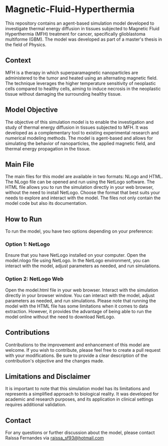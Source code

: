 # Magnetic-Fluid-Hyperthermia

This repository contains an agent-based simulation model developed to investigate thermal energy diffusion in tissues subjected to Magnetic Fluid Hyperthermia (MFH) treatment for cancer, specifically glioblastoma multiforme (GBM). The model was developed as part of a master's thesis in the field of Physics.



## **Context**

MFH is a therapy in which superparamagnetic nanoparticles are administered to the tumor and heated using an alternating magnetic field. The technique leverages the higher temperature sensitivity of neoplastic cells compared to healthy cells, aiming to induce necrosis in the neoplastic tissue without damaging the surrounding healthy tissue.


## **Model Objective**

The objective of this simulation model is to enable the investigation and study of thermal energy diffusion in tissues subjected to MFH. It was developed as a complementary tool to existing experimental research and numerical modeling methods. The model is agent-based and allows for simulating the behavior of nanoparticles, the applied magnetic field, and thermal energy propagation in the tissue.

## **Main File**

The main files for this model are available in two formats: NLogo and HTML. The NLogo file can be opened and run using the NetLogo software. The HTML file allows you to run the simulation directly in your web browser, without the need to install NetLogo. 
Choose the format that best suits your needs to explore and interact with the model.
The files not only contain the model code but also its documentation.




## **How to Run**

To run the model, you have two options depending on your preference:

### **Option 1: NetLogo**

Ensure that you have NetLogo installed on your computer.
Open the model.nlogo file using NetLogo.
In the NetLogo environment, you can interact with the model, adjust parameters as needed, and run simulations.

### **Option 2: NetLogo Web**

Open the model.html file in your web browser.
Interact with the simulation directly in your browser window. You can interact with the model, adjust parameters as needed, and run simulations.
Please note that running the model with the HTML file has some limitations when it comes to data extraction. However, it provides the advantage of being able to run the model online without the need to download NetLogo.


## **Contributions**

Contributions to the improvement and enhancement of this model are welcome. If you wish to contribute, please feel free to create a pull request with your modifications. Be sure to provide a clear description of the contribution's objective and the changes made.

## **Limitations and Disclaimer**

It is important to note that this simulation model has its limitations and represents a simplified approach to biological reality. It was developed for academic and research purposes, and its application in clinical settings requires additional validation.

## **Contact**

For any questions or further discussion about the model, please contact Raíssa Fernandes via raissa_sf93@hotmail.com
